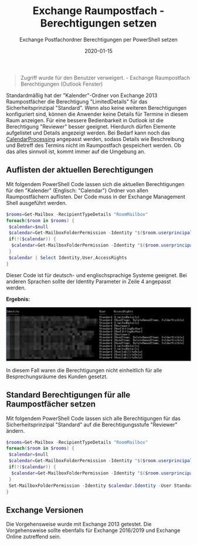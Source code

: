 ﻿---
aliases:
    - exchange-room-mailbox-standard-permissions
slug: Exchange-Room-Mailbox-Standard-Permissions
title: Exchange Raumpostfach - Berechtigungen setzen
subtitle: Exchange Postfachordner Berechtigungen per PowerShell setzen
contenttags: [exchange, powershell, exchange2013]
cover:
    image: /images/2020-01-15_17_44_53-_CalendarPermission-Error-Outlook.png
date: 2020-01-15
---

> Zugriff wurde für den Benutzer verweigert. - Exchange Raumpostfach Berechtigungen (Outlook Fenster)

Standardmäßig hat der "Kalender"-Ordner von Exchange 2013 Raumpostfächer die Berechtigung "LimitedDetails" für das Sicherheitsprinzipal "Standard". Wenn also keine weiteren Berechtigungen konfiguriert sind, können die Anwender keine Details für Termine in diesem Raum anzeigen. Für eine bessere Bedienbarkeit in Outlook ist die Berechtigung "Reviewer" besser geeignet. Hierdurch dürfen Elemente aufgelistet und Details angezeigt werden. Bei Bedarf kann noch das [CalendarProcessing](https://docs.microsoft.com/en-us/powershell/module/exchange/mailboxes/set-calendarprocessing?view=exchange-ps) angepasst werden, sodass Details wie Beschreibung und Betreff des Termins nicht im Raumpostfach gespeichert werden. Ob das alles sinnvoll ist, kommt immer auf die Umgebung an.

## Auflisten der aktuellen Berechtigungen

Mit folgendem PowerShell Code lassen sich die aktuellen Berechtigungen für den "Kalender" (Englisch: "Calendar") Ordner von allen Raumpostfächern auflisten. Der Code muss in der Exchange Management Shell ausgeführt werden.

```powershell
$rooms=Get-Mailbox -RecipientTypeDetails "RoomMailbox"
foreach($room in $rooms) {
 $calendar=$null
 $calendar=Get-MailboxFolderPermission -Identity "$($room.userprincipalname):\Kalender" -ErrorAction SilentlyContinue
 if(!($calendar)) {
  $calendar=Get-MailboxFolderPermission -Identity "$($room.userprincipalname):\Calendar" -ErrorAction SilentlyContinue
 }
 $calendar | Select Identity,User,AccessRights
}
```

Dieser Code ist für deutsch- und englischsprachige Systeme geeignet. Bei anderen Sprachen sollte der Identity Parameter in Zeile 4 angepasst werden.

**Ergebnis:**

![Auflistung Kalenderberechtigungen für mehrere Raumpostfächer](/images/2020-01-15_17_20_31-CalendarPermissions.png "Auflistung Kalenderberechtigungen für mehrere Raumpostfächer. Die Berechtigungen sind nicht einheitlich (PowerShell Fenster)")

In diesem Fall waren die Berechtigungen nicht einheitlich für alle Besprechungsräume des Kunden gesetzt.

## Standard Berechtigungen für alle Raumpostfächer setzen

Mit folgendem PowerShell Code lassen sich alle Berechtigungen für das Sicherheitsprinzipal "Standard" auf die Berechtigungsstufe "Reviewer" ändern.

```powershell
$rooms=Get-Mailbox -RecipientTypeDetails "RoomMailbox"
foreach($room in $rooms) {
 $calendar=$null
 $calendar=Get-MailboxFolderPermission -Identity "$($room.userprincipalname):\Kalender" -User Standard -ErrorAction SilentlyContinue
 if(!($calendar)) {
  $calendar=Get-MailboxFolderPermission -Identity "$($room.userprincipalname):\Calendar" -User Standard -ErrorAction SilentlyContinue
 }
 Set-MailboxFolderPermission -Identity $calendar.Identity -User Standard -AccessRights Reviewer
}
```

## Exchange Versionen

Die Vorgehensweise wurde mit Exchange 2013 getestet. Die Vorgehensweise sollte ebenfalls für Exchange 2016/2019 und Exchange Online zutreffend sein.
